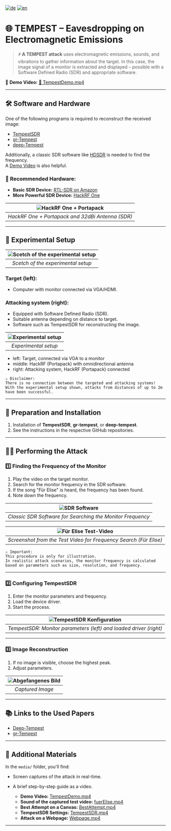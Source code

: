 [![de](https://img.shields.io/badge/lang-de-red.svg)](https://github.com/arsiba/TempestAttack/blob/main/README.md)  [![en](https://img.shields.io/badge/lang-en-green.svg)](https://github.com/arsiba/TempestAttack/blob/main/README.en.md)

# 🌐 **TEMPEST – Eavesdropping on Electromagnetic Emissions**  

> **⚡️ A TEMPEST attack** uses electromagnetic emissions, sounds, and vibrations to gather information about the target. In this case, the image signal of a monitor is extracted and displayed – possible with a Software Defined Radio (SDR) and appropriate software.  

🎥 **Demo Video:** [📁 TempestDemo.mp4](media/TempestDemo.mp4)  

---

## 🛠️ Software and Hardware  

One of the following programs is required to reconstruct the received image:  

- [TempestSDR](https://github.com/martinmarinov/TempestSDR)  
- [gr-Tempest](https://github.com/git-artes/gr-tempest)  
- [deep-Tempest](https://github.com/emidan19/deep-tempest)  

Additionally, a classic SDR software like [HDSDR](https://hdsdr.de/) is needed to find the frequency.  
A [Demo Video](https://github.com/eried/Research/blob/master/HackRF/TempestSDR/tempest_test_elize_song.mp4) is also helpful.  

### 📡 **Recommended Hardware:**  
- **Basic SDR Device:** [RTL-SDR on Amazon](https://www.amazon.de/DVB-T-DAB-Stick-RTL2832U-Chipsatz/dp/B0C4DXV2CC/)  
- **More Powerful SDR Device:** [HackRF One](https://opensourcesdrlab.com/products/h4m-receiver-and-spectrum-analyzer?VariantsId=10005)  

| ![HackRF One + Portapack](images/Portapack.png) |  
| :---------------------------------------------: |  
| *HackRF One + Portapack and 32dBi Antenna (SDR)* |  

---

## 🧪 Experimental Setup  

| ![Scetch of the experimental setup](images/SkizzeVersuchsaufbau.png) |  
| :---------------------------------------------: |  
| *Scetch of the experimental setup* |  

### Target (left):  
   - Computer with monitor connected via VGA/HDMI.

### Attacking system (right):  
   - Equipped with Software Defined Radio (SDR).  
   - Suitable antenna depending on distance to target.  
   - Software such as TempestSDR for reconstructing the image.

| ![Experimental setup](images/Versuchsaufbau.png) |  
| :---------------------------------------------: |  
| *Experimental setup* |  

   - left: Target, connected via VGA to a monitor  
   - middle: HackRF (Portapack) with omnidirectional antenna  
   - right: Attacking system, HackRF (Portapack) connected  

```
⚠️ Disclaimer:
There is no connection between the targeted and attacking systems!
With the experimental setup shown, attacks from distances of up to 2m have been successful.
```

---

## 🔧 Preparation and Installation  

1. Installation of **TempestSDR**, **gr-tempest**, or **deep-tempest**.  
2. See the instructions in the respective GitHub repositories.  

---

## 🕵️‍♂️ Performing the Attack  

### 1️⃣ **Finding the Frequency of the Monitor**  

1. Play the video on the target monitor.  
2. Search for the monitor frequency in the SDR software.  
3. If the song "Für Elise" is heard, the frequency has been found.  
4. Note down the frequency.  

| ![SDR Software](images/SDR-Software.png) |  
| :--------------------------------------: |  
| *Classic SDR Software for Searching the Monitor Frequency* |  

| ![Für Elise Test-Video](images/fueElise.png) |  
| :------------------------------------------: |  
| *Screenshot from the Test Video for Frequency Search (Für Elise)* |  

```
⚠️ Important: 
This procedure is only for illustration.  
In realistic attack scenarios, the monitor frequency is calculated based on parameters such as size, resolution, and frequency.  
```

---

### 2️⃣ **Configuring TempestSDR**  

1. Enter the monitor parameters and frequency.  
2. Load the device driver.  
3. Start the process.  

| ![TempestSDR Konfiguration](images/TempestSDR.png) |  
| :------------------------------------------------: |  
| *TempestSDR: Monitor parameters (left) and loaded driver (right)* |  

---

### 3️⃣ **Image Reconstruction**  

1. If no image is visible, choose the highest peak.  
2. Adjust parameters.  

| ![Abgefangenes Bild](images/MonitorCapture.png) |  
| :---------------------------------------------: |  
| *Captured Image* |  

---

## 📚 Links to the Used Papers  

- [Deep-Tempest](https://arxiv.org/pdf/2407.09717v1)  
- [gr-Tempest](https://iie.fing.edu.uy/publicaciones/2022/LBCS22/LBCS22.pdf)  

---

## 📂 Additional Materials  

In the `media/` folder, you'll find:  
- Screen captures of the attack in real-time.  
- A brief step-by-step guide as a video.  

  - **Demo Video:** [TempestDemo.mp4](media/TempestDemo.mp4)  
  - **Sound of the captured test video:** [fuerElise.mp4](media/fuerElise.mp4)  
  - **Best Attempt on a Canvas:** [BestAttempt.mp4](media/BestAttempt.mp4)  
  - **TempestSDR Settings:** [TempestSDR.mp4](media/TempestSDR.mp4)  
  - **Attack on a Webpage:** [Webpage.mp4](media/Webpage.mp4)  

---